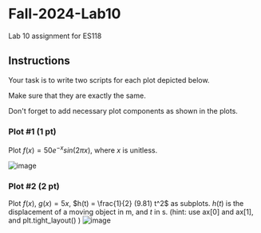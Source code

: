 # Fall-2024-Lab10

Lab 10 assignment for ES118

## Instructions
Your task is to write two scripts for each plot depicted below.

Make sure that they are exactly the same.

Don't forget to add necessary plot components as shown in the plots.

### Plot #1 (1 pt)
Plot $f(x) = 50e^{-x}sin(2 \pi x)$, where $x$ is unitless.

![image](https://github.com/user-attachments/assets/d01a34ca-d53f-4fd7-9ebd-9165e5c85476)


### Plot #2 (2 pt)
Plot $f(x)$, $g(x) = 5x$, $h(t) = \frac{1}{2} (9.81) t^2$ as subplots. $h(t)$ is the displacement of a moving object in m, and $t$ in s.
(hint: use ax[0] and ax[1], and plt.tight_layout() )
![image](https://github.com/user-attachments/assets/bb17feba-f6c7-4338-a2f0-1df6fc46409d)
